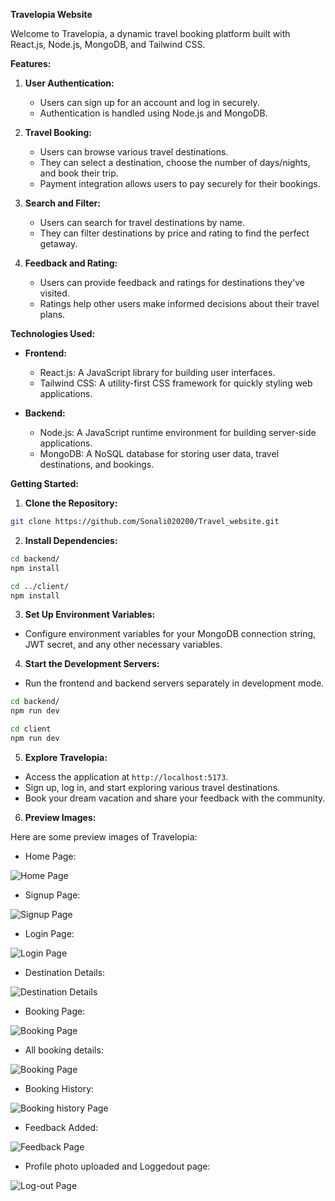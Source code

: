 
**Travelopia Website**

Welcome to Travelopia, a dynamic travel booking platform built with React.js, Node.js, MongoDB, and Tailwind CSS.

**Features:**

1. **User Authentication:**
   - Users can sign up for an account and log in securely.
   - Authentication is handled using Node.js and MongoDB.

2. **Travel Booking:**
   - Users can browse various travel destinations.
   - They can select a destination, choose the number of days/nights, and book their trip.
   - Payment integration allows users to pay securely for their bookings.

3. **Search and Filter:**
   - Users can search for travel destinations by name.
   - They can filter destinations by price and rating to find the perfect getaway.

4. **Feedback and Rating:**
   - Users can provide feedback and ratings for destinations they've visited.
   - Ratings help other users make informed decisions about their travel plans.

**Technologies Used:**

- **Frontend:**
  - React.js: A JavaScript library for building user interfaces.
  - Tailwind CSS: A utility-first CSS framework for quickly styling web applications.

- **Backend:**
  - Node.js: A JavaScript runtime environment for building server-side applications.
  - MongoDB: A NoSQL database for storing user data, travel destinations, and bookings.

**Getting Started:**

1. **Clone the Repository:**
```bash
git clone https://github.com/Sonali020200/Travel_website.git
```
2. **Install Dependencies:**
```bash
cd backend/
npm install
```

```bash
cd ../client/
npm install
```
3. **Set Up Environment Variables:**
- Configure environment variables for your MongoDB connection string, JWT secret, and any other necessary variables.

4. **Start the Development Servers:**
- Run the frontend and backend servers separately in development mode.
```bash
cd backend/
npm run dev
```

```bash
cd client
npm run dev
```


5. **Explore Travelopia:**
- Access the application at `http://localhost:5173`.
- Sign up, log in, and start exploring various travel destinations.
- Book your dream vacation and share your feedback with the community.


6. **Preview Images:**

Here are some preview images of Travelopia:

- Home Page:


![Home Page](./client/src/assets/images/Home_page.png)


- Signup Page:


![Signup Page](./client/src/assets/images/Signup_page.png)



- Login Page:


![Login Page](./client/src/assets/images/login_page.png)



- Destination Details:


![Destination Details](./client/src/assets/images/booking%20details.png)



- Booking Page:


![Booking Page](./client/src/assets/images/booking_Page.png)



- All booking details:


![Booking Page](./client/src/assets/images/All_bookings.png)



- Booking History:


![Booking history Page](./client/src/assets/images/booking_history.png)



- Feedback Added:


![Feedback Page](./client/src/assets/images/feedback.png)



- Profile photo uploaded and Loggedout page:


![Log-out Page](./client/src/assets/images/logout%20&%20uploading%20profile%20photo.png)

